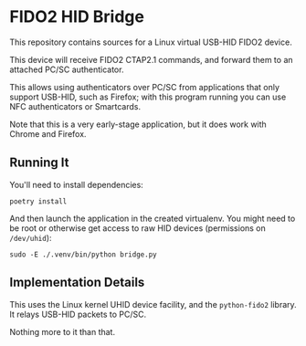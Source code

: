 # FIDO2 HID Bridge

This repository contains sources for a Linux virtual USB-HID
FIDO2 device.

This device will receive FIDO2 CTAP2.1 commands, and forward them
to an attached PC/SC authenticator.

This allows using authenticators over PC/SC from applications
that only support USB-HID, such as Firefox; with this program running
you can use NFC authenticators or Smartcards.

Note that this is a very early-stage application, but it does work with
Chrome and Firefox.

## Running It

You'll need to install dependencies:

```shell
poetry install
```

And then launch the application in the created virtualenv. You might need to be root
or otherwise get access to raw HID devices (permissions on `/dev/uhid`):

```shell
sudo -E ./.venv/bin/python bridge.py
```

## Implementation Details

This uses the Linux kernel UHID device facility, and the `python-fido2` library.
It relays USB-HID packets to PC/SC.

Nothing more to it than that.
